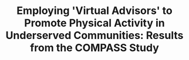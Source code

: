 ---
name: "Employing 'Virtual Advisors' To Promote Physical"
title: "Employing 'Virtual Advisors' to Promote Physical Activity in Underserved Communities: Results from the COMPASS Study"
project: ["Computer-Based Physical Activity Advice for Ethnic Minority Aging Adults"]
event: "Society for Behavioral Medicine (SBM) annual meeting (abstract)"
authors:
- name: "King, A."
- name: "Bickmore, T."
- name: "Campero, I."
- name: "Pruitt, L."
- name: "Yin, L."
year: 2011
resources:
- name: "king11"
  src: "king11.pdf"
external_url: null
draft: false 
headless: true
---